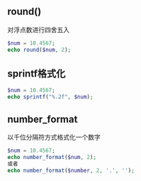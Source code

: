 ## round() 

对浮点数进行四舍五入

```php
$num = 10.4567;
echo round($num, 2);
```

## sprintf格式化

```php
$num = 10.4567;
echo sprintf("%.2f", $num);
```

## number_format

以千位分隔符方式格式化一个数字

```php
$num = 10.4567;
echo number_format($num, 2);
或者
echo number_format($number, 2, '.', '');

```






